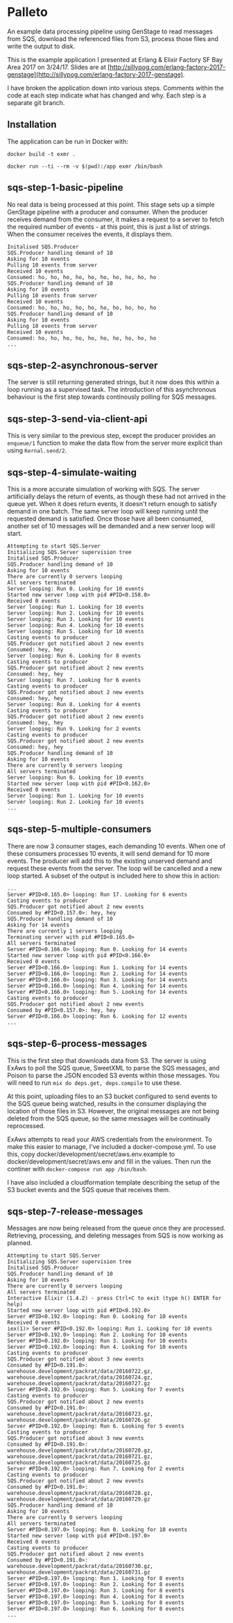 # Palleto

An example data processing pipeline using GenStage to read messages from SQS, download the referenced files from S3, process those files and write the output to disk.

This is the example application I presented at Erlang & Elixir Factory SF Bay Area 2017 on 3/24/17. Slides are at [http://sillypog.com/erlang-factory-2017-genstage](http://sillypog.com/erlang-factory-2017-genstage).

I have broken the application down into various steps. Comments within the code at each step indicate what has changed and why. Each step is a separate git branch.

## Installation
The application can be run in Docker with:
```
docker build -t exmr .
```
```
docker run --ti --rm -v $(pwd):/app exmr /bin/bash
```

## sqs-step-1-basic-pipeline
No real data is being processed at this point. This stage sets up a simple GenStage pipeline with a producer and consumer. When the producer receives demand from the consumer, it makes a request to a server to fetch the required number of events - at this point, this is just a list of strings. When the consumer receives the events, it displays them.

```
Initalised SQS.Producer
SQS.Producer handling demand of 10
Asking for 10 events
Pulling 10 events from server
Received 10 events
Consumed: ho, ho, ho, ho, ho, ho, ho, ho, ho, ho
SQS.Producer handling demand of 10
Asking for 10 events
Pulling 10 events from server
Received 10 events
Consumed: ho, ho, ho, ho, ho, ho, ho, ho, ho, ho
SQS.Producer handling demand of 10
Asking for 10 events
Pulling 10 events from server
Received 10 events
Consumed: ho, ho, ho, ho, ho, ho, ho, ho, ho, ho
...
```

## sqs-step-2-asynchronous-server
The server is still returning generated strings, but it now does this within a loop running as a supervised task. The introduction of this asynchronous behaviour is the first step towards continously polling for SQS messages.

## sqs-step-3-send-via-client-api
This is very similar to the previous step, except the producer provides an `enqueue/1` function to make the data flow from the server more explicit than using `Kernal.send/2`.

## sqs-step-4-simulate-waiting
This is a more accurate simulation of working with SQS. The server artificially delays the return of events, as though these had not arrived in the queue yet. When it does return events, it doesn't return enough to satisfy demand in one batch. The same server loop will keep running until the requested demand is satisfied. Once those have all been consumed, another set of 10 messages will be demanded and a new server loop will start.
```
Attempting to start SQS.Server
Initializing SQS.Server supervision tree
Initalised SQS.Producer
SQS.Producer handling demand of 10
Asking for 10 events
There are currently 0 servers looping
All servers terminated
Server looping: Run 0. Looking for 10 events
Started new server loop with pid #PID<0.158.0>
Received 0 events
Server looping: Run 1. Looking for 10 events
Server looping: Run 2. Looking for 10 events
Server looping: Run 3. Looking for 10 events
Server looping: Run 4. Looking for 10 events
Server looping: Run 5. Looking for 10 events
Casting events to producer
SQS.Producer got notified about 2 new events
Consumed: hey, hey
Server looping: Run 6. Looking for 8 events
Casting events to producer
SQS.Producer got notified about 2 new events
Consumed: hey, hey
Server looping: Run 7. Looking for 6 events
Casting events to producer
SQS.Producer got notified about 2 new events
Consumed: hey, hey
Server looping: Run 8. Looking for 4 events
Casting events to producer
SQS.Producer got notified about 2 new events
Consumed: hey, hey
Server looping: Run 9. Looking for 2 events
Casting events to producer
SQS.Producer got notified about 2 new events
Consumed: hey, hey
SQS.Producer handling demand of 10
Asking for 10 events
There are currently 0 servers looping
All servers terminated
Server looping: Run 0. Looking for 10 events
Started new server loop with pid #PID<0.162.0>
Received 0 events
Server looping: Run 1. Looking for 10 events
Server looping: Run 2. Looking for 10 events
...
```

## sqs-step-5-multiple-consumers
There are now 3 consumer stages, each demanding 10 events. When one of these consumers processes 10 events, it will send demand for 10 more events. The producer will add this to the existing unserved demand and request these events from the server. The loop will be cancelled and a new loop started. A subset of the output is included here to show this in action:
```
...
Server #PID<0.165.0> looping: Run 17. Looking for 6 events
Casting events to producer
SQS.Producer got notified about 2 new events
Consumed by #PID<0.157.0>: hey, hey
SQS.Producer handling demand of 10
Asking for 14 events
There are currently 1 servers looping
Terminating server with pid #PID<0.165.0>
All servers terminated
Server #PID<0.166.0> looping: Run 0. Looking for 14 events
Started new server loop with pid #PID<0.166.0>
Received 0 events
Server #PID<0.166.0> looping: Run 1. Looking for 14 events
Server #PID<0.166.0> looping: Run 2. Looking for 14 events
Server #PID<0.166.0> looping: Run 3. Looking for 14 events
Server #PID<0.166.0> looping: Run 4. Looking for 14 events
Server #PID<0.166.0> looping: Run 5. Looking for 14 events
Casting events to producer
SQS.Producer got notified about 2 new events
Consumed by #PID<0.157.0>: hey, hey
Server #PID<0.166.0> looping: Run 6. Looking for 12 events
...
```

## sqs-step-6-process-messages
This is the first step that downloads data from S3. The server is using ExAws to poll the SQS queue, SweetXML to parse the SQS messages, and Poison to parse the JSON encoded S3 events within those messages. You will need to run `mix do deps.get, deps.compile` to use these.

At this point, uploading files to an S3 bucket configured to send events to the SQS queue being watched, results in the consumer displaying the location of those files in S3. However, the original messages are not being deleted from the SQS queue, so the same messages will be continually reprocessed.

ExAws attempts to read your AWS credentials from the environment. To make this easier to manage, I've included a docker-compose.yml. To use this, copy docker/development/secret/aws.env.example to docker/development/secret/aws.env and fill in the values. Then run the continer with `docker-compose run app /bin/bash`.

I have also included a cloudformation template describing the setup of the S3 bucket events and the SQS queue that receives them.

## sqs-step-7-release-messages
Messages are now being released from the queue once they are processed. Retrieving, processing, and deleting messages from SQS is now working as planned.

```
Attempting to start SQS.Server
Initializing SQS.Server supervision tree
Initalised SQS.Producer
SQS.Producer handling demand of 10
Asking for 10 events
There are currently 0 servers looping
All servers terminated
Interactive Elixir (1.4.2) - press Ctrl+C to exit (type h() ENTER for help)
Started new server loop with pid #PID<0.192.0>
Server #PID<0.192.0> looping: Run 0. Looking for 10 events
Received 0 events
iex(1)> Server #PID<0.192.0> looping: Run 1. Looking for 10 events
Server #PID<0.192.0> looping: Run 2. Looking for 10 events
Server #PID<0.192.0> looping: Run 3. Looking for 10 events
Server #PID<0.192.0> looping: Run 4. Looking for 10 events
Casting events to producer
SQS.Producer got notified about 3 new events
Consumed by #PID<0.191.0>: warehouse.development/packrat/data/20160722.gz, warehouse.development/packrat/data/20160724.gz, warehouse.development/packrat/data/20160727.gz
Server #PID<0.192.0> looping: Run 5. Looking for 7 events
Casting events to producer
SQS.Producer got notified about 2 new events
Consumed by #PID<0.191.0>: warehouse.development/packrat/data/20160723.gz, warehouse.development/packrat/data/20160726.gz
Server #PID<0.192.0> looping: Run 6. Looking for 5 events
Casting events to producer
SQS.Producer got notified about 3 new events
Consumed by #PID<0.191.0>: warehouse.development/packrat/data/20160720.gz, warehouse.development/packrat/data/20160721.gz, warehouse.development/packrat/data/20160725.gz
Server #PID<0.192.0> looping: Run 7. Looking for 2 events
Casting events to producer
SQS.Producer got notified about 2 new events
Consumed by #PID<0.191.0>: warehouse.development/packrat/data/20160728.gz, warehouse.development/packrat/data/20160729.gz
SQS.Producer handling demand of 10
Asking for 10 events
There are currently 0 servers looping
All servers terminated
Server #PID<0.197.0> looping: Run 0. Looking for 10 events
Started new server loop with pid #PID<0.197.0>
Received 0 events
Casting events to producer
SQS.Producer got notified about 2 new events
Consumed by #PID<0.191.0>: warehouse.development/packrat/data/20160730.gz, warehouse.development/packrat/data/20160731.gz
Server #PID<0.197.0> looping: Run 1. Looking for 8 events
Server #PID<0.197.0> looping: Run 2. Looking for 8 events
Server #PID<0.197.0> looping: Run 3. Looking for 8 events
Server #PID<0.197.0> looping: Run 4. Looking for 8 events
Server #PID<0.197.0> looping: Run 5. Looking for 8 events
Server #PID<0.197.0> looping: Run 6. Looking for 8 events
...
```
